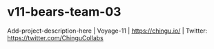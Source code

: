 # v11-bears-team-03
Add-project-description-here | Voyage-11 | https://chingu.io/ | Twitter: https://twitter.com/ChinguCollabs
